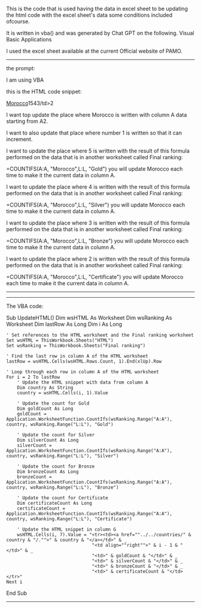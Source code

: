 This is the code that is used having the data in excel sheet to be updating the html code with the excel sheet's data some conditions included ofcourse. 

It is written in vba() and was generated by Chat GPT on the following. Visual Basic Applications

I used the excel sheet available at the current Official website of PAMO.

*********************************************************
the prompt: 

I am using VBA 
 
this is the HTML code snippet:

<tr><td><a href="../../countries/KOR/.">Morocco</a></td><td align="right">1</td><td>5</td><td>4</td><td>3/td><td>2</td></tr>

I want top update the place where Morocco is written with column A data starting from A2.

I want to also update that place where number 1 is written so that it can increment.

I want to update the place where 5 is written with the result of this formula performed on the data that is in another worksheet called Final ranking:

=COUNTIFS(A:A, "Morocco",L:L, "Gold") 
you will update Morocco each time to make it the current data in column A. 

I want to update the place where 4 is written with the result of this formula performed on the data that is in another worksheet called Final ranking:

=COUNTIFS(A:A, "Morocco",L:L, "Silver") 
you will update Morocco each time to make it the current data in column A. 

I want to update the place where 3 is written with the result of this formula performed on the data that is in another worksheet called Final ranking:

=COUNTIFS(A:A, "Morocco",L:L, "Bronze") 
you will update Morocco each time to make it the current data in column A. 

I want to update the place where 2 is written with the result of this formula performed on the data that is in another worksheet called Final ranking:

=COUNTIFS(A:A, "Morocco",L:L, "Certificate") 
you will update Morocco each time to make it the current data in column A.

*********************************************************************
*********************************************************************
The VBA code:

Sub UpdateHTML()
    Dim wsHTML As Worksheet
    Dim wsRanking As Worksheet
    Dim lastRow As Long
    Dim i As Long
    
    ' Set references to the HTML worksheet and the Final ranking worksheet
    Set wsHTML = ThisWorkbook.Sheets("HTML")
    Set wsRanking = ThisWorkbook.Sheets("Final ranking")
    
    ' Find the last row in column A of the HTML worksheet
    lastRow = wsHTML.Cells(wsHTML.Rows.Count, 1).End(xlUp).Row
    
    ' Loop through each row in column A of the HTML worksheet
    For i = 2 To lastRow
        ' Update the HTML snippet with data from column A
        Dim country As String
        country = wsHTML.Cells(i, 1).Value
        
        ' Update the count for Gold
        Dim goldCount As Long
        goldCount = Application.WorksheetFunction.CountIfs(wsRanking.Range("A:A"), country, wsRanking.Range("L:L"), "Gold")
        
        ' Update the count for Silver
        Dim silverCount As Long
        silverCount = Application.WorksheetFunction.CountIfs(wsRanking.Range("A:A"), country, wsRanking.Range("L:L"), "Silver")
        
        ' Update the count for Bronze
        Dim bronzeCount As Long
        bronzeCount = Application.WorksheetFunction.CountIfs(wsRanking.Range("A:A"), country, wsRanking.Range("L:L"), "Bronze")
        
        ' Update the count for Certificate
        Dim certificateCount As Long
        certificateCount = Application.WorksheetFunction.CountIfs(wsRanking.Range("A:A"), country, wsRanking.Range("L:L"), "Certificate")
        
        ' Update the HTML snippet in column G
        wsHTML.Cells(i, 7).Value = "<tr><td><a href=""../../countries/" & country & "/."">" & country & "</a></td>" & _
                                    "<td align=""right"">" & i - 1 & "</td>" & _
                                    "<td>" & goldCount & "</td>" & _
                                    "<td>" & silverCount & "</td>" & _
                                    "<td>" & bronzeCount & "</td>" & _
                                    "<td>" & certificateCount & "</td></tr>"
    Next i
End Sub
**************************************************************************************************************************************************************************************************************